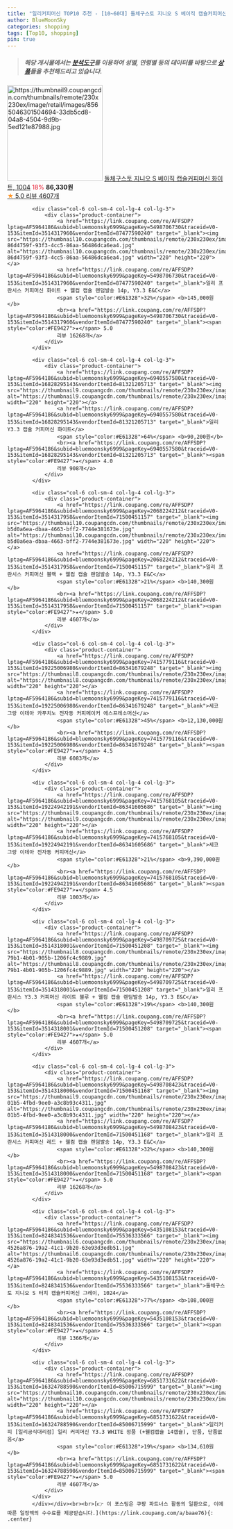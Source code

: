 ```yaml
---
title: "일리커피머신 TOP10 추천 - [10~60대] 돌체구스토 지니오 S 베이직 캡슐커피머신 화이트, 1004"
author: BlueMoonSky
categories: shopping
tags: [Top10, shopping]
pin: true
---
```


> ##### 해당 게시물에서는 [**분석도구**](https://itemscout.io/)를 이용하여 **성별**, **연령별** 등의 데이터를 바탕으로 [**상품**](https://link.coupang.com/a/baae76)들을 추천해드리고 있습니다.
<div class="container"><div class="row">
            <div class="col-6 col-sm-4 col-lg-4 col-lg-3">
                <div class="product-container">
                    <a href="https://link.coupang.com/re/AFFSDP?lptag=AF5964186&subid=bluemoonsky6999&pageKey=1947444077&traceid=V0-153&itemId=3306694424&vendorItemId=71293600701" target="_blank"><img src="https://thumbnail9.coupangcdn.com/thumbnails/remote/230x230ex/image/retail/images/8565046301504694-33db5cd8-04a8-4504-9d9b-5ed121e87988.jpg" alt="https://thumbnail9.coupangcdn.com/thumbnails/remote/230x230ex/image/retail/images/8565046301504694-33db5cd8-04a8-4504-9d9b-5ed121e87988.jpg" width="220" height="220"></a>
                    <a href="https://link.coupang.com/re/AFFSDP?lptag=AF5964186&subid=bluemoonsky6999&pageKey=1947444077&traceid=V0-153&itemId=3306694424&vendorItemId=71293600701" target="_blank">돌체구스토 지니오 S 베이직 캡슐커피머신 화이트, 1004</a>
                    <span style="color:#E61328">18%</span> <b>86,330원</b>
                    <br><a href="https://link.coupang.com/re/AFFSDP?lptag=AF5964186&subid=bluemoonsky6999&pageKey=1947444077&traceid=V0-153&itemId=3306694424&vendorItemId=71293600701" target="_blank"><span style="color:#FE9427">★</span> 5.0
                    리뷰 4607개</a>
                </div>
            </div>
            
            <div class="col-6 col-sm-4 col-lg-4 col-lg-3">
                <div class="product-container">
                    <a href="https://link.coupang.com/re/AFFSDP?lptag=AF5964186&subid=bluemoonsky6999&pageKey=5498706730&traceid=V0-153&itemId=3514317960&vendorItemId=87477590240" target="_blank"><img src="https://thumbnail10.coupangcdn.com/thumbnails/remote/230x230ex/image/retail/images/2981367933083928-86d4759f-93f3-4cc5-86aa-56486dca6ea4.jpg" alt="https://thumbnail10.coupangcdn.com/thumbnails/remote/230x230ex/image/retail/images/2981367933083928-86d4759f-93f3-4cc5-86aa-56486dca6ea4.jpg" width="220" height="220"></a>
                    <a href="https://link.coupang.com/re/AFFSDP?lptag=AF5964186&subid=bluemoonsky6999&pageKey=5498706730&traceid=V0-153&itemId=3514317960&vendorItemId=87477590240" target="_blank">일리 프란시스 커피머신 화이트 + 웰컴 캡슐 랜덤발송 14p, Y3.3 E&C</a>
                    <span style="color:#E61328">32%</span> <b>145,000원</b>
                    <br><a href="https://link.coupang.com/re/AFFSDP?lptag=AF5964186&subid=bluemoonsky6999&pageKey=5498706730&traceid=V0-153&itemId=3514317960&vendorItemId=87477590240" target="_blank"><span style="color:#FE9427">★</span> 5.0
                    리뷰 16268개</a>
                </div>
            </div>
            
            <div class="col-6 col-sm-4 col-lg-4 col-lg-3">
                <div class="product-container">
                    <a href="https://link.coupang.com/re/AFFSDP?lptag=AF5964186&subid=bluemoonsky6999&pageKey=6940557580&traceid=V0-153&itemId=16828295143&vendorItemId=81321205713" target="_blank"><img src="https://thumbnail9.coupangcdn.com/thumbnails/remote/230x230ex/image/vendor_inventory/7e68/e7bd0412aac1ec2563ba91a25cd3d6c142fdf708474c053063d14a9708c1.png" alt="https://thumbnail9.coupangcdn.com/thumbnails/remote/230x230ex/image/vendor_inventory/7e68/e7bd0412aac1ec2563ba91a25cd3d6c142fdf708474c053063d14a9708c1.png" width="220" height="220"></a>
                    <a href="https://link.coupang.com/re/AFFSDP?lptag=AF5964186&subid=bluemoonsky6999&pageKey=6940557580&traceid=V0-153&itemId=16828295143&vendorItemId=81321205713" target="_blank">일리 Y3.3 캡슐 커피머신 화이트</a>
                    <span style="color:#E61328">64%</span> <b>90,200원</b>
                    <br><a href="https://link.coupang.com/re/AFFSDP?lptag=AF5964186&subid=bluemoonsky6999&pageKey=6940557580&traceid=V0-153&itemId=16828295143&vendorItemId=81321205713" target="_blank"><span style="color:#FE9427">★</span> 4.0
                    리뷰 908개</a>
                </div>
            </div>
            
            <div class="col-6 col-sm-4 col-lg-4 col-lg-3">
                <div class="product-container">
                    <a href="https://link.coupang.com/re/AFFSDP?lptag=AF5964186&subid=bluemoonsky6999&pageKey=2068224212&traceid=V0-153&itemId=3514317958&vendorItemId=71500451157" target="_blank"><img src="https://thumbnail10.coupangcdn.com/thumbnails/remote/230x230ex/image/retail/images/4074565981958483-b5d0a6ea-dbaa-4663-bff2-7744e381673e.jpg" alt="https://thumbnail10.coupangcdn.com/thumbnails/remote/230x230ex/image/retail/images/4074565981958483-b5d0a6ea-dbaa-4663-bff2-7744e381673e.jpg" width="220" height="220"></a>
                    <a href="https://link.coupang.com/re/AFFSDP?lptag=AF5964186&subid=bluemoonsky6999&pageKey=2068224212&traceid=V0-153&itemId=3514317958&vendorItemId=71500451157" target="_blank">일리 프란시스 커피머신 블랙 + 웰컴 캡슐 랜덤발송 14p, Y3.3 E&C</a>
                    <span style="color:#E61328">21%</span> <b>140,300원</b>
                    <br><a href="https://link.coupang.com/re/AFFSDP?lptag=AF5964186&subid=bluemoonsky6999&pageKey=2068224212&traceid=V0-153&itemId=3514317958&vendorItemId=71500451157" target="_blank"><span style="color:#FE9427">★</span> 5.0
                    리뷰 4607개</a>
                </div>
            </div>
            
            <div class="col-6 col-sm-4 col-lg-4 col-lg-3">
                <div class="product-container">
                    <a href="https://link.coupang.com/re/AFFSDP?lptag=AF5964186&subid=bluemoonsky6999&pageKey=7415779116&traceid=V0-153&itemId=19225006980&vendorItemId=86341679248" target="_blank"><img src="https://thumbnail8.coupangcdn.com/thumbnails/remote/230x230ex/image/vendor_inventory/fc91/cf73a8ba4802b68cbab12b3f784b7d024d7d36f3adbb7d198c0aa90027fa.jpg" alt="https://thumbnail8.coupangcdn.com/thumbnails/remote/230x230ex/image/vendor_inventory/fc91/cf73a8ba4802b68cbab12b3f784b7d024d7d36f3adbb7d198c0aa90027fa.jpg" width="220" height="220"></a>
                    <a href="https://link.coupang.com/re/AFFSDP?lptag=AF5964186&subid=bluemoonsky6999&pageKey=7415779116&traceid=V0-153&itemId=19225006980&vendorItemId=86341679248" target="_blank">세코 그랑 이데아 카푸치노 전자동 커피메이커 에스프레소머신</a>
                    <span style="color:#E61328">45%</span> <b>12,130,000원</b>
                    <br><a href="https://link.coupang.com/re/AFFSDP?lptag=AF5964186&subid=bluemoonsky6999&pageKey=7415779116&traceid=V0-153&itemId=19225006980&vendorItemId=86341679248" target="_blank"><span style="color:#FE9427">★</span> 4.5
                    리뷰 6083개</a>
                </div>
            </div>
            
            <div class="col-6 col-sm-4 col-lg-4 col-lg-3">
                <div class="product-container">
                    <a href="https://link.coupang.com/re/AFFSDP?lptag=AF5964186&subid=bluemoonsky6999&pageKey=7415768105&traceid=V0-153&itemId=19224942191&vendorItemId=86341605686" target="_blank"><img src="https://thumbnail9.coupangcdn.com/thumbnails/remote/230x230ex/image/vendor_inventory/35d4/d3edfc1fa04c34f905e3880960b3b5d19bf6cff2fa6c2134c24a0684a397.jpg" alt="https://thumbnail9.coupangcdn.com/thumbnails/remote/230x230ex/image/vendor_inventory/35d4/d3edfc1fa04c34f905e3880960b3b5d19bf6cff2fa6c2134c24a0684a397.jpg" width="220" height="220"></a>
                    <a href="https://link.coupang.com/re/AFFSDP?lptag=AF5964186&subid=bluemoonsky6999&pageKey=7415768105&traceid=V0-153&itemId=19224942191&vendorItemId=86341605686" target="_blank">세코 그랑 이데아 전자동 커피머신</a>
                    <span style="color:#E61328">21%</span> <b>9,390,000원</b>
                    <br><a href="https://link.coupang.com/re/AFFSDP?lptag=AF5964186&subid=bluemoonsky6999&pageKey=7415768105&traceid=V0-153&itemId=19224942191&vendorItemId=86341605686" target="_blank"><span style="color:#FE9427">★</span> 4.5
                    리뷰 1003개</a>
                </div>
            </div>
            
            <div class="col-6 col-sm-4 col-lg-4 col-lg-3">
                <div class="product-container">
                    <a href="https://link.coupang.com/re/AFFSDP?lptag=AF5964186&subid=bluemoonsky6999&pageKey=5498709725&traceid=V0-153&itemId=3514318001&vendorItemId=71500451208" target="_blank"><img src="https://thumbnail8.coupangcdn.com/thumbnails/remote/230x230ex/image/retail/images/2020/09/07/9/0/8c7d374f-79b1-4b01-905b-1206fc4c9889.jpg" alt="https://thumbnail8.coupangcdn.com/thumbnails/remote/230x230ex/image/retail/images/2020/09/07/9/0/8c7d374f-79b1-4b01-905b-1206fc4c9889.jpg" width="220" height="220"></a>
                    <a href="https://link.coupang.com/re/AFFSDP?lptag=AF5964186&subid=bluemoonsky6999&pageKey=5498709725&traceid=V0-153&itemId=3514318001&vendorItemId=71500451208" target="_blank">일리 프란시스 Y3.3 커피머신 라이트 블루 + 웰컴 캡슐 랜덤발송 14p, Y3.3 E&C</a>
                    <span style="color:#E61328">19%</span> <b>140,300원</b>
                    <br><a href="https://link.coupang.com/re/AFFSDP?lptag=AF5964186&subid=bluemoonsky6999&pageKey=5498709725&traceid=V0-153&itemId=3514318001&vendorItemId=71500451208" target="_blank"><span style="color:#FE9427">★</span> 5.0
                    리뷰 4607개</a>
                </div>
            </div>
            
            <div class="col-6 col-sm-4 col-lg-4 col-lg-3">
                <div class="product-container">
                    <a href="https://link.coupang.com/re/AFFSDP?lptag=AF5964186&subid=bluemoonsky6999&pageKey=5498708423&traceid=V0-153&itemId=3514318000&vendorItemId=71500451168" target="_blank"><img src="https://thumbnail9.coupangcdn.com/thumbnails/remote/230x230ex/image/retail/images/2020/09/07/9/9/446dd887-01b5-4fbd-9ee0-a3c8b93c4311.jpg" alt="https://thumbnail9.coupangcdn.com/thumbnails/remote/230x230ex/image/retail/images/2020/09/07/9/9/446dd887-01b5-4fbd-9ee0-a3c8b93c4311.jpg" width="220" height="220"></a>
                    <a href="https://link.coupang.com/re/AFFSDP?lptag=AF5964186&subid=bluemoonsky6999&pageKey=5498708423&traceid=V0-153&itemId=3514318000&vendorItemId=71500451168" target="_blank">일리 프란시스 커피머신 레드 + 웰컴 캡슐 랜덤발송 14p, Y3.3 E&C</a>
                    <span style="color:#E61328">32%</span> <b>140,300원</b>
                    <br><a href="https://link.coupang.com/re/AFFSDP?lptag=AF5964186&subid=bluemoonsky6999&pageKey=5498708423&traceid=V0-153&itemId=3514318000&vendorItemId=71500451168" target="_blank"><span style="color:#FE9427">★</span> 5.0
                    리뷰 16268개</a>
                </div>
            </div>
            
            <div class="col-6 col-sm-4 col-lg-4 col-lg-3">
                <div class="product-container">
                    <a href="https://link.coupang.com/re/AFFSDP?lptag=AF5964186&subid=bluemoonsky6999&pageKey=5435108153&traceid=V0-153&itemId=8248341536&vendorItemId=75536333566" target="_blank"><img src="https://thumbnail6.coupangcdn.com/thumbnails/remote/230x230ex/image/retail/images/446057413903309-4526a876-19a2-41c1-9b20-63e93d3edb51.jpg" alt="https://thumbnail6.coupangcdn.com/thumbnails/remote/230x230ex/image/retail/images/446057413903309-4526a876-19a2-41c1-9b20-63e93d3edb51.jpg" width="220" height="220"></a>
                    <a href="https://link.coupang.com/re/AFFSDP?lptag=AF5964186&subid=bluemoonsky6999&pageKey=5435108153&traceid=V0-153&itemId=8248341536&vendorItemId=75536333566" target="_blank">돌체구스토 지니오 S 터치 캡슐커피머신 그레이, 1024</a>
                    <span style="color:#E61328">77%</span> <b>108,000원</b>
                    <br><a href="https://link.coupang.com/re/AFFSDP?lptag=AF5964186&subid=bluemoonsky6999&pageKey=5435108153&traceid=V0-153&itemId=8248341536&vendorItemId=75536333566" target="_blank"><span style="color:#FE9427">★</span> 4.5
                    리뷰 1366개</a>
                </div>
            </div>
            
            <div class="col-6 col-sm-4 col-lg-4 col-lg-3">
                <div class="product-container">
                    <a href="https://link.coupang.com/re/AFFSDP?lptag=AF5964186&subid=bluemoonsky6999&pageKey=6851731622&traceid=V0-153&itemId=16324788590&vendorItemId=85006715999" target="_blank"><img src="https://thumbnail10.coupangcdn.com/thumbnails/remote/230x230ex/image/vendor_inventory/9013/2ce305c2d5975056634228068bc2effa935002ccbb38bb84bc131dcac55c.jpg" alt="https://thumbnail10.coupangcdn.com/thumbnails/remote/230x230ex/image/vendor_inventory/9013/2ce305c2d5975056634228068bc2effa935002ccbb38bb84bc131dcac55c.jpg" width="220" height="220"></a>
                    <a href="https://link.coupang.com/re/AFFSDP?lptag=AF5964186&subid=bluemoonsky6999&pageKey=6851731622&traceid=V0-153&itemId=16324788590&vendorItemId=85006715999" target="_blank">일리커피 [일리공식대리점] 일리 커피머신 Y3.3 WHITE 정품 (+웰컴캡슐 14캡슐), 단품, 단품없음</a>
                    <span style="color:#E61328">19%</span> <b>134,610원</b>
                    <br><a href="https://link.coupang.com/re/AFFSDP?lptag=AF5964186&subid=bluemoonsky6999&pageKey=6851731622&traceid=V0-153&itemId=16324788590&vendorItemId=85006715999" target="_blank"><span style="color:#FE9427">★</span> 5.0
                    리뷰 4607개</a>
                </div>
            </div>
            </div></div><br><br>[👉 이 포스팅은 쿠팡 파트너스 활동의 일환으로, 이에 따른 일정액의 수수료를 제공받습니다.](https://link.coupang.com/a/baae76){: .center}